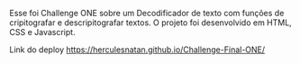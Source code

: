 Esse foi Challenge ONE sobre um Decodificador de texto com funções de cripitografar e descripitografar textos. O projeto foi desenvolvido em HTML, CSS e Javascript.

Link do deploy
https://herculesnatan.github.io/Challenge-Final-ONE/
